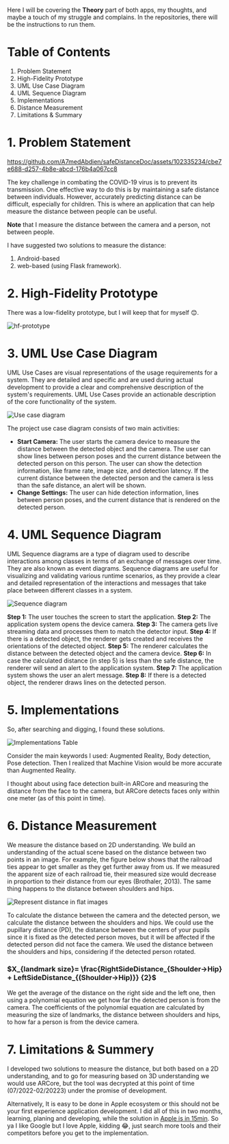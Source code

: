 ﻿Here I will be covering the **Theory** part of both apps, my thoughts, and maybe a touch of my struggle and complains. In the repositories, there will be the instructions to run them.

# Table of Contents

1. Problem Statement 
2. High-Fidelity Prototype 
3. UML Use Case Diagram 
4. UML Sequence Diagram 
5. Implementations 
6. Distance Measurement 
7. Limitations & Summary

# 1. Problem Statement

https://github.com/A7medAbdien/safeDistanceDoc/assets/102335234/cbe7e688-d257-4b8e-abcd-176b4a067cc8

The key challenge in combating the COVID-19 virus is to prevent its transmission. One effective way to do this is by maintaining a safe distance between individuals. However, accurately predicting distance can be difficult, especially for children. This is where an application that can help measure the distance between people can be useful. 

**Note** that I measure the distance between the camera and a person, not between people.

I have suggested two solutions to measure the distance:
1. Android-based
2. web-based (using Flask framework).

# 2. High-Fidelity Prototype

There was a low-fidelity prototype, but I will keep that for myself 😊. 

![hf-prototype](https://github.com/A7medAbdien/safeDistanceDoc/assets/102335234/754ce1b8-6067-4472-a9e7-15f565f4823d)


# 3. UML Use Case Diagram

UML Use Cases are visual representations of the usage requirements for a system. They are detailed and specific and are used during actual development to provide a clear and comprehensive description of the system's requirements. UML Use Cases provide an actionable description of the core functionality of the system.

![Use case diagram](https://github.com/A7medAbdien/safeDistanceDoc/assets/102335234/d43f52e5-2242-4b51-bcab-25f94e9cd4b6)


The project use case diagram consists of two main activities:
- **Start Camera:** The user starts the camera device to measure the distance between the detected object and the camera. The user can show lines between person poses and the current distance between the detected person on this person. The user can show the detection information, like frame rate, image size, and detection latency. If the current distance between the detected person and the camera is less than the safe distance, an alert will be shown.
- **Change Settings:** The user can hide detection information, lines between person poses, and the current distance that is rendered on the detected person. 

# 4. UML Sequence Diagram

UML Sequence diagrams are a type of diagram used to describe interactions among classes in terms of an exchange of messages over time. They are also known as event diagrams. Sequence diagrams are useful for visualizing and validating various runtime scenarios, as they provide a clear and detailed representation of the interactions and messages that take place between different classes in a system.

![Sequence diagram](https://github.com/A7medAbdien/safeDistanceDoc/assets/102335234/f3097c10-e37f-4488-9582-62d929bb6e4b)

**Step 1:** The user touches the screen to start the application.
**Step 2:** The application system opens the device camera.
**Step 3:** The camera gets live streaming data and processes them to match the detector input.
**Step 4:** If there is a detected object, the renderer gets created and receives the orientations of the detected object. 
**Step 5:** The renderer calculates the distance between the detected object and the camera device.
**Step 6:** In case the calculated distance (in step 5) is less than the safe distance, the renderer will send an alert to the application system.
**Step 7:** The application system shows the user an alert message.
**Step 8:** If there is a detected object, the renderer draws lines on the detected person.

# 5. Implementations

So, after searching and digging, I found these solutions.

![Implementations Table](https://github.com/A7medAbdien/safeDistanceDoc/assets/102335234/5b2869ff-dae8-43e0-a242-496a5419f957)

Consider the main keywords I used: Augmented Reality, Body detection, Pose detection. Then I realized that Machine Vision would be more accurate than Augmented Reality.

I thought about using face detection built-in ARCore and measuring the distance from the face to the camera, but ARCore detects faces only within one meter (as of this point in time). 

# 6. Distance Measurement

We measure the distance based on 2D understanding. We build an understanding of the actual scene based on the distance between two points in an image. For example, the figure below shows that the railroad ties appear to get smaller as they get further away from us. If we measured the apparent size of each railroad tie, their measured size would decrease in proportion to their distance from our eyes (Brothaler, 2013). The same thing happens to the distance between shoulders and hips. 

![Represent distance in flat images](https://github.com/A7medAbdien/safeDistanceDoc/assets/102335234/02592d16-97ca-4ff9-ba30-050058e97ee2)

To calculate the distance between the camera and the detected person, we calculate the distance between the shoulders and hips. We could use the pupillary distance (PD), the distance between the centers of your pupils since it is fixed as the detected person moves, but it will be affected if the detected person did not face the camera. We used the distance between the shoulders and hips, considering if the detected person rotated.

### $X_{landmark size}=  \frac{RightSideDistance_{Shoulder→Hip} + LeftSideDistance_{(Shoulder→Hip)}} {2}$

We get the average of the distance on the right side and the left one, then using a polynomial equation we get how far the detected person is from the camera. The coefficients of the polynomial equation are calculated by measuring the size of landmarks, the distance between shoulders and hips, to how far a person is from the device camera.

# 7. Limitations & Summery

I developed two solutions to measure the distance, but both based on a 2D understanding, and to go for measuring based on 3D understanding we would use ARCore, but the tool was decrypted at this point of time (07/2022-02/20223) under the promise of development.
 
Alternatively, It is easy to be done in Apple ecosystem or this should not be your first experience application development. I did all of this in two months, learning, planing and developing, while the solution in [Apple is in 15min](https://youtu.be/JAdKXV2y_Js). So ya I like Google but I love Apple, kidding 😂, just search more tools and their competitors before you get to the implementation. 
